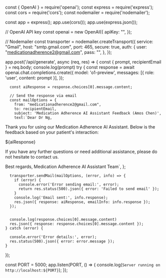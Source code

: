 const { OpenAI } = require('openai');
const express = require('express');
const cors = require('cors');
const nodemailer = require('nodemailer');

const app = express();
app.use(cors());
app.use(express.json());

// OpenAI API key
const openai = new OpenAI({
    apiKey: "",
  });

// Nodemailer
const transporter = nodemailer.createTransport({
    service: "Gmail",
    host: "smtp.gmail.com",
    port: 465,
    secure: true,
    auth: {
      user: "medicationadherence2@gmail.com",
      pass: "",
    },
  });

  app.post('/api/generate', async (req, res) => {
    const { prompt, recipientEmail } = req.body;
    console.log(prompt)
    try {
      const response = await openai.chat.completions.create({
        model: 'o1-preview',
        messages: [{ role: 'user', content: prompt }],
      });
  
      const aiResponse = response.choices[0].message.content;
  
      // Send the response via email
      const mailOptions = {
        from: "medicationadherence2@gmail.com",
        to: recipientEmail,
        subject: 'Medication Adherence AI Assistant Feedback (Amos Chen)',
        text:`Dear Dr Ng,

Thank you for using our Medication Adherence AI Assistant. Below is the feedback based on your patient's interaction:

${aiResponse}

If you have any further questions or need additional assistance, please do not hesitate to contact us.

Best regards,
Medication Adherence AI Assistant Team`,
      };
  
      transporter.sendMail(mailOptions, (error, info) => {
        if (error) {
          console.error('Error sending email:', error);
          return res.status(500).json({ error: 'Failed to send email' });
        }
        console.log('Email sent:', info.response);
        res.json({ response: aiResponse, emailInfo: info.response });
      });
  
  
      console.log(response.choices[0].message.content)
      res.json({ response: response.choices[0].message.content });
    } catch (error) {
  
      console.error('Error details:', error);
      res.status(500).json({ error: error.message });
    }
  });
  
  const PORT = 5000; 
  app.listen(PORT, () => {
    console.log(`Server running on http://localhost:${PORT}`);
  });
  